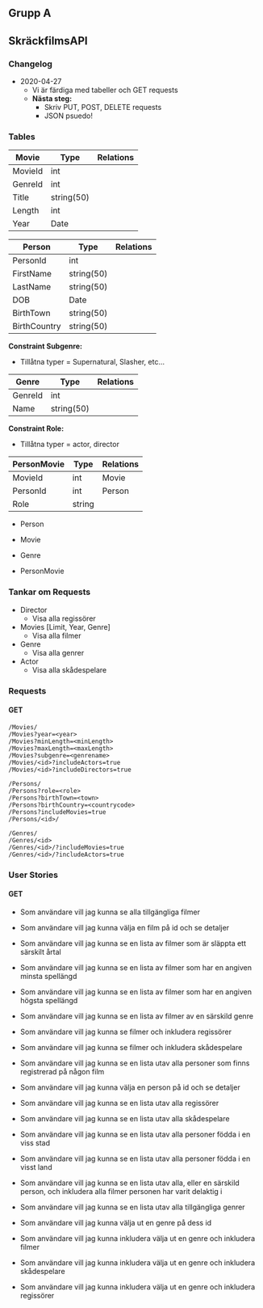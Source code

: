 ## Grupp A 

## SkräckfilmsAPI



### Changelog

* 2020-04-27
  * Vi är färdiga med tabeller och GET requests
  * **Nästa steg:** 
    * Skriv PUT, POST, DELETE requests 
    * JSON psuedo!



### Tables

| Movie   | Type       | Relations |
| ------- | ---------- | --------- |
| MovieId | int        |           |
| GenreId | int        |           |
| Title   | string(50) |           |
| Length  | int        |           |
| Year    | Date       |           |

| Person       | Type       | Relations |
| ------------ | ---------- | --------- |
| PersonId     | int        |           |
| FirstName    | string(50) |           |
| LastName     | string(50) |           |
| DOB          | Date       |           |
| BirthTown    | string(50) |           |
| BirthCountry | string(50) |           |



**Constraint Subgenre:** 

* Tillåtna typer = Supernatural, Slasher, etc...

| Genre   | Type       | Relations |
| ------- | ---------- | --------- |
| GenreId | int        |           |
| Name    | string(50) |           |



**Constraint Role:** 

* Tillåtna typer = actor, director

| PersonMovie | Type   | Relations |
| ----------- | ------ | --------- |
| MovieId     | int    | Movie     |
| PersonId    | int    | Person    |
| Role        | string |           |

* Person

* Movie
* Genre

* PersonMovie



### Tankar om Requests 

* Director 
  * Visa alla regissörer
* Movies [Limit, Year, Genre]
  * Visa alla filmer
* Genre
  * Visa alla genrer
* Actor
  * Visa alla skådespelare



### Requests

#### GET

```
/Movies/
/Movies?year=<year>
/Movies?minLength=<minLength>
/Movies?maxLength=<maxLength>
/Movies?subgenre=<genrename>
/Movies/<id>?includeActors=true
/Movies/<id>?includeDirectors=true

/Persons/ 
/Persons?role=<role>
/Persons?birthTown=<town>
/Persons?birthCountry=<countrycode>
/Persons?includeMovies=true
/Persons/<id>/

/Genres/
/Genres/<id>
/Genres/<id>/?includeMovies=true
/Genres/<id>/?includeActors=true
```



### User Stories

#### GET

* Som användare vill jag kunna se alla tillgängliga filmer
* Som användare vill jag kunna välja en film på id och se detaljer
* Som användare vill jag kunna se en lista av filmer som är släppta ett särskilt årtal
* Som användare vill jag kunna se en lista av filmer som har en angiven minsta spellängd
* Som användare vill jag kunna se en lista av filmer som har en angiven högsta spellängd
* Som användare vill jag kunna se en lista av filmer av en särskild genre
* Som användare vill jag kunna se filmer och inkludera regissörer
* Som användare vill jag kunna se filmer och inkludera skådespelare



* Som användare vill jag kunna se en lista utav alla personer som finns registrerad på någon film
* Som användare vill jag kunna välja en person på id och se detaljer
* Som användare vill jag kunna se en lista utav alla regissörer
* Som användare vill jag kunna se en lista utav alla skådespelare
* Som användare vill jag kunna se en lista utav alla personer födda i en viss stad
* Som användare vill jag kunna se en lista utav alla personer födda i en visst land
* Som användare vill jag kunna se en lista utav alla, eller en särskild person, och inkludera alla filmer personen har varit delaktig i



* Som användare vill jag kunna se en lista utav alla tillgängliga genrer
* Som användare vill jag kunna välja ut en genre på dess id 
* Som användare vill jag kunna inkludera välja ut en genre och inkludera filmer
* Som användare vill jag kunna inkludera välja ut en genre och inkludera skådespelare
* Som användare vill jag kunna inkludera välja ut en genre och inkludera regissörer

